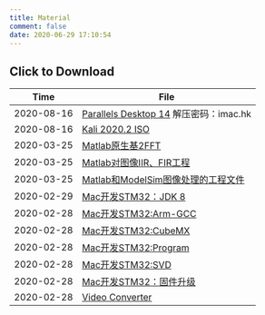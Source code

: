 ```yaml
---
title: Material
comment: false
date: 2020-06-29 17:10:54
---
```


<h2> Click to Download </h2>

| Time       | File                                                         |
| ---------- | ------------------------------------------------------------ |
| 2020-08-16 | [Parallels Desktop 14](http://leiblog.wang/static/2020-08-16/Parallels_Desktop_14.1.2-45485_iMac.hk_.dmg)  解压密码：imac.hk |
| 2020-08-16 | [Kali 2020.2 ISO](http://leiblog.wang/static/2020-08-16/kali-linux-2020.2-installer-amd64.iso) |
| 2020-03-25 | [Matlab原生基2FFT](http://leiblog.wang/static/2020-03-25/1581239368395基2FFT.zip) |
| 2020-03-25 | [Matlab对图像IIR、FIR工程](http://leiblog.wang/static/2020-03-25/1581239254083Image.zip) |
| 2020-03-25 | [Matlab和ModelSim图像处理的工程文件](http://leiblog.wang/static/2020-03-25/1581239133759LPR_01.rar) |
| 2020-02-29 | [Mac开发STM32：JDK 8](http://leiblog.wang/static/2020-02-29/jdk-8u241-macosx-x64.dmg) |
| 2020-02-28 | [Mac开发STM32:Arm-GCC](http://leiblog.wang/static/2020-02-28/gcc-arm-none-eabi-5_4-2016q3-20160926-mac.tar.bz2) |
| 2020-02-28 | [Mac开发STM32:CubeMX](http://leiblog.wang/static/2020-02-28/en.stm32cubemx_v5-6-0.zip) |
| 2020-02-28 | [Mac开发STM32:Program](http://leiblog.wang/static/2020-02-28/en.stm32cubeprog_v2-4-0.zip) |
| 2020-02-28 | [Mac开发STM32:SVD](http://leiblog.wang/static/2020-02-28/en.stm32f1_svd.zip) |
| 2020-02-28 | [Mac开发STM32：固件升级](http://leiblog.wang/static/2020-02-28/en.stsw-link007_V2-36-26.zip) |
| 2020-02-28 | [Video Converter](http://leiblog.wang/static/2020-02-28/MacX_Video_Converter_Pro_6.4.1_iMac.hk_.dmg) |

